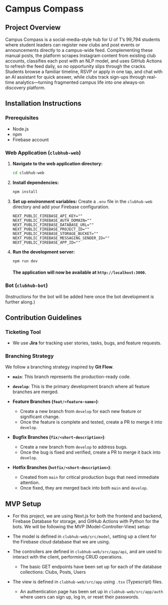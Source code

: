# Campus Compass

## Project Overview

Campus Compass is a social-media-style hub for U of T’s 99,794 students where student leaders can register new clubs and post events or announcements directly to a campus-wide feed. Complementing these manual posts, the platform scrapes Instagram content from existing club accounts, classifies each post with an NLP model, and uses GitHub Actions to refresh the feed daily, so no opportunity slips through the cracks. Students browse a familiar timeline, RSVP or apply in one tap, and chat with an AI assistant for quick answer, while clubs track sign-ups through real-time analytics—turning fragmented campus life into one always-on discovery platform.

## Installation Instructions

### Prerequisites

- Node.js
- npm
- Firebase account

### Web Application (`clubhub-web`)

1.  **Navigate to the web application directory:**
    ```bash
    cd clubhub-web
    ```

2.  **Install dependencies:**
    ```bash
    npm install
    ```

3.  **Set up environment variables:**
    Create a `.env` file in the `clubhub-web` directory and add your Firebase configuration.
    ```
    NEXT_PUBLIC_FIREBASE_API_KEY=""
    NEXT_PUBLIC_FIREBASE_AUTH_DOMAIN=""
    NEXT_PUBLIC_FIREBASE_DATABASE_URL=""
    NEXT_PUBLIC_FIREBASE_PROJECT_ID=""
    NEXT_PUBLIC_FIREBASE_STORAGE_BUCKET=""
    NEXT_PUBLIC_FIREBASE_MESSAGING_SENDER_ID=""
    NEXT_PUBLIC_FIREBASE_APP_ID=""
    ```

4.  **Run the development server:**
    ```bash
    npm run dev
    ```
    
    #### The application will now be available at `http://localhost:3000`.

### Bot (`clubhub-bot`)

(Instructions for the bot will be added here once the bot development is further along.)

## Contribution Guidelines

### Ticketing Tool

-   We use **Jira** for tracking user stories, tasks, bugs, and feature requests.

### Branching Strategy

We follow a branching strategy inspired by **Git Flow**.

-   **`main`**: This branch represents the production-ready code.

-   **`develop`**: This is the primary development branch where all feature branches are merged.

-   **Feature Branches (`feat/<feature-name>`)**:
    -   Create a new branch from `develop` for each new feature or significant change.
    -   Once the feature is complete and tested, create a PR to merge it into `develop`.

-   **Bugfix Branches (`fix/<short-description>`)**:
    -   Create a new branch from `develop` to address bugs.
    -   Once the bug is fixed and verified, create a PR to merge it back into `develop`.

-   **Hotfix Branches (`hotfix/<short-description>`)**:
    -   Created from `main` for critical production bugs that need immediate attention.
    -   Once fixed, they are merged back into both `main` and `develop`.

## MVP Setup

- For this project, we are using Next.js for both the frontend and backend, Firebase Database for storage, and GitHub Actions with Python for the bots. We will be following the MVP (Model-Controller-View) setup:

- The model is defined in `clubhub-web/src/model`, setting up a client for the Firebase cloud database that we are using.

- The controllers are defined in `clubhub-web/src/app/api`, and are used to interact with the client, performing CRUD operations.
    - The basic GET endpoints have been set up for each of the database collections: Clubs, Posts, Users

- The view is defined in `clubhub-web/src/app` using `.tsx` (Typescript) files.
    - An authentication page has been set up in `clubhub-web/src/app/auth` where users can sign up, log in, or reset their passwords.

